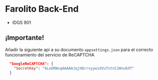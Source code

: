 # Farolito Back-End
- IDGS 901

## ¡Importante!
Añadir la siguiente api a su documento `appsettings.json` para el correcto funcionamiento del servicio de ReCAPTCHA

```appsettings.json
  "GoogleReCAPTCHA": {
    "SecretKey": "6LeURWsqAAAAAJqjHQrrxyywidVuTntnC2Wnu6XT"
  }
```